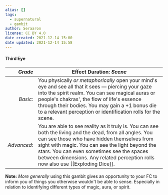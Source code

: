 ```yaml
---
alias: []
tags:
  - supernatural
  - gambit
author: Seraaron
license: CC BY 4.0
date created: 2021-12-14 15:00
date updated: 2021-12-14 15:58
---
```


#### Third Eye

|   _Grade_ | Effect Duration: _Scene_                                                                                                                                                                                                                                                                                                                                      |
| ----------: | ------------------------------------------------------------------------------------------------------------------------------------------------------------------------------------------------------------------------------------------------------------------------------------------------------------------------------------------ |
|    _Basic:_ | You physically _or metaphorically_ open your mind's eye and see all that it sees — piercing your gaze into the spirit realm. You can see magical auras or people's chakras', the flow of life's essence through their bodies. You may gain a +1 bonus die to a relevant perception or identification rolls for the scene.                  |
| _Advanced:_ | You are able to see reality as it truly is. You can see both the living and the dead, from all angles. You can see those who have hidden themselves from sight with magic. You can see the light beyond the stars. You can even sometimes see the spaces between dimensions. Any related perception rolls now also use [[Exploding Dice]]. |

**Note:** _More generally_ using this gambit gives an opportunity to your FC to inform you of things you otherwise wouldn't be able to sense. Especially in relation to identifying different types of magic, aura, or spirit.
